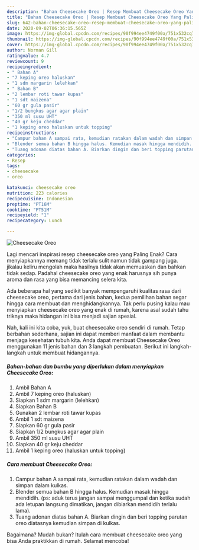 ```yaml
---
description: "Bahan Cheesecake Oreo | Resep Membuat Cheesecake Oreo Yang Paling Enak"
title: "Bahan Cheesecake Oreo | Resep Membuat Cheesecake Oreo Yang Paling Enak"
slug: 642-bahan-cheesecake-oreo-resep-membuat-cheesecake-oreo-yang-paling-enak
date: 2020-09-02T06:36:15.565Z
image: https://img-global.cpcdn.com/recipes/90f994ee4749f00a/751x532cq70/cheesecake-oreo-foto-resep-utama.jpg
thumbnail: https://img-global.cpcdn.com/recipes/90f994ee4749f00a/751x532cq70/cheesecake-oreo-foto-resep-utama.jpg
cover: https://img-global.cpcdn.com/recipes/90f994ee4749f00a/751x532cq70/cheesecake-oreo-foto-resep-utama.jpg
author: Norman Gill
ratingvalue: 4.7
reviewcount: 9
recipeingredient:
- " Bahan A"
- "7 keping oreo haluskan"
- "1 sdm margarin lelehkan"
- " Bahan B"
- "2 lembar roti tawar kupas"
- "1 sdt maizena"
- "60 gr gula pasir"
- "1/2 bungkus agar agar plain"
- "350 ml susu UHT"
- "40 gr keju cheddar"
- "1 keping oreo haluskan untuk topping"
recipeinstructions:
- "Campur bahan A sampai rata, kemudian ratakan dalam wadah dan simpan dalam kulkas."
- "Blender semua bahan B hingga halus. Kemudian masak hingga mendidih. (ps: aduk terus jangan sampai menggumpal dan ketika sudah ada letupan langsung dimatikan, jangan dibiarkan mendidih terlalu lama)."
- "Tuang adonan diatas bahan A. Biarkan dingin dan beri topping parutan oreo diatasnya kemudian simpan di kulkas."
categories:
- Resep
tags:
- cheesecake
- oreo

katakunci: cheesecake oreo 
nutrition: 223 calories
recipecuisine: Indonesian
preptime: "PT16M"
cooktime: "PT51M"
recipeyield: "1"
recipecategory: Lunch

---
```



![Cheesecake Oreo](https://img-global.cpcdn.com/recipes/90f994ee4749f00a/751x532cq70/cheesecake-oreo-foto-resep-utama.jpg)

Lagi mencari inspirasi resep cheesecake oreo yang Paling Enak? Cara menyiapkannya memang tidak terlalu sulit namun tidak gampang juga. jikalau keliru mengolah maka hasilnya tidak akan memuaskan dan bahkan tidak sedap. Padahal cheesecake oreo yang enak harusnya sih punya aroma dan rasa yang bisa memancing selera kita.



Ada beberapa hal yang sedikit banyak mempengaruhi kualitas rasa dari cheesecake oreo, pertama dari jenis bahan, kedua pemilihan bahan segar hingga cara membuat dan menghidangkannya. Tak perlu pusing kalau mau menyiapkan cheesecake oreo yang enak di rumah, karena asal sudah tahu triknya maka hidangan ini bisa menjadi sajian spesial.


Nah, kali ini kita coba, yuk, buat cheesecake oreo sendiri di rumah. Tetap berbahan sederhana, sajian ini dapat memberi manfaat dalam membantu menjaga kesehatan tubuh kita. Anda dapat membuat Cheesecake Oreo menggunakan 11 jenis bahan dan 3 langkah pembuatan. Berikut ini langkah-langkah untuk membuat hidangannya.

<!--inarticleads1-->

##### Bahan-bahan dan bumbu yang diperlukan dalam menyiapkan Cheesecake Oreo:

1. Ambil  Bahan A
1. Ambil 7 keping oreo (haluskan)
1. Siapkan 1 sdm margarin (lelehkan)
1. Siapkan  Bahan B
1. Gunakan 2 lembar roti tawar kupas
1. Ambil 1 sdt maizena
1. Siapkan 60 gr gula pasir
1. Siapkan 1/2 bungkus agar agar plain
1. Ambil 350 ml susu UHT
1. Siapkan 40 gr keju cheddar
1. Ambil 1 keping oreo (haluskan untuk topping)




<!--inarticleads2-->

##### Cara membuat Cheesecake Oreo:

1. Campur bahan A sampai rata, kemudian ratakan dalam wadah dan simpan dalam kulkas.
1. Blender semua bahan B hingga halus. Kemudian masak hingga mendidih. (ps: aduk terus jangan sampai menggumpal dan ketika sudah ada letupan langsung dimatikan, jangan dibiarkan mendidih terlalu lama).
1. Tuang adonan diatas bahan A. Biarkan dingin dan beri topping parutan oreo diatasnya kemudian simpan di kulkas.




Bagaimana? Mudah bukan? Itulah cara membuat cheesecake oreo yang bisa Anda praktikkan di rumah. Selamat mencoba!
